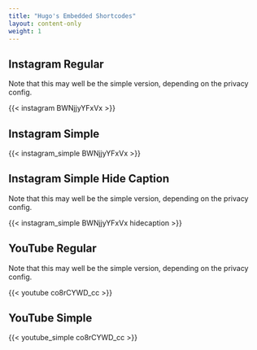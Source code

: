 ```yaml
---
title: "Hugo's Embedded Shortcodes"
layout: content-only
weight: 1
---
```


## Instagram Regular

Note that this may well be the simple version, depending on the privacy config.


{{< instagram BWNjjyYFxVx >}}


## Instagram Simple

{{< instagram_simple BWNjjyYFxVx >}}

## Instagram Simple Hide Caption

Note that this may well be the simple version, depending on the privacy config.


{{< instagram_simple BWNjjyYFxVx hidecaption >}}


## YouTube Regular

Note that this may well be the simple version, depending on the privacy config.

{{< youtube co8rCYWD_cc >}}


## YouTube Simple

{{< youtube_simple co8rCYWD_cc >}}

